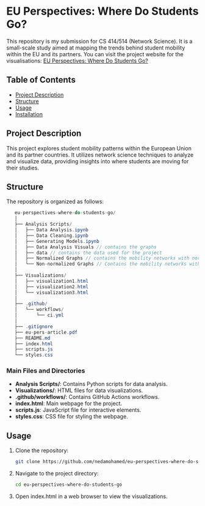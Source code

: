 # EU Perspectives: Where Do Students Go?

This repository is my submission for CS 414/514 (Network Science). It is a small-scale study aimed at mapping the trends behind student mobility within the EU and its partners.
You can visit the project website for the visualisations: [EU Perspectives: Where Do Students Go?](https://nedamohamed.github.io/eu-perspectives-where-do-students-go/)

## Table of Contents
- [Project Description](#project-description)
- [Structure](#structure)
- [Usage](#usage)
- [Installation](#installation)

## Project Description
This project explores student mobility patterns within the European Union and its partner countries. It utilizes network science techniques to analyze and visualize data, providing insights into where students are moving for their studies.

## Structure
The repository is organized as follows:
```csharp
   eu-perspectives-where-do-students-go/
   │
   ├── Analysis Scripts/
   │   ├── Data Analysis.ipynb
   │   ├── Data Cleaning.ipynb
   │   ├── Generating Models.ipynb
   │   ├── Data Analysis Visuals // contains the graphs
   │   ├── data // contains the data used for the project
   │   ├── Normalized Graphs // contains the mobility networks with normalized values
   │   └── Non-normalized Graphs // Contains the mobility networks with non-normalized values
   │
   ├── Visualizations/
   │   ├── visualization1.html
   │   ├── visualization2.html
   │   └── visualization3.html
   │
   ├── .github/
   │   └── workflows/
   │       └── ci.yml
   │
   ├── .gitignore
   ├── eu-pers-article.pdf
   ├── README.md
   ├── index.html
   ├── scripts.js
   └── styles.css
```


### Main Files and Directories
- **Analysis Scripts/**: Contains Python scripts for data analysis.
- **Visualizations/**: HTML files for data visualizations.
- **.github/workflows/**: Contains GitHub Actions workflows.
- **index.html**: Main webpage for the project.
- **scripts.js**: JavaScript file for interactive elements.
- **styles.css**: CSS file for styling the webpage.

## Usage
1. Clone the repository:
   ```bash
   git clone https://github.com/nedamohamed/eu-perspectives-where-do-students-go.git
2. Navigate to the project directory:
   ```bash
   cd eu-perspectives-where-do-students-go
3. Open index.html in a web browser to view the visualizations.
